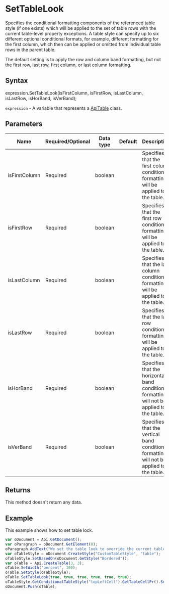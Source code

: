 # SetTableLook

Specifies the conditional formatting components of the referenced table style (if one exists) which will be applied to the set of table rows with the current table-level property exceptions. A table style can specify up to six different optional conditional formats, for example, different formatting for the first column, which then can be applied or omitted from individual table rows in the parent table.The default setting is to apply the row and column band formatting, but not the first row, last row, first column, or last column formatting.

## Syntax

expression.SetTableLook(isFirstColumn, isFirstRow, isLastColumn, isLastRow, isHorBand, isVerBand);

`expression` - A variable that represents a [ApiTable](../ApiTable.md) class.

## Parameters

| **Name** | **Required/Optional** | **Data type** | **Default** | **Description** |
| ------------- | ------------- | ------------- | ------------- | ------------- |
| isFirstColumn | Required | boolean |  | Specifies that the first column conditional formatting will be applied to the table. |
| isFirstRow | Required | boolean |  | Specifies that the first row conditional formatting will be applied to the table. |
| isLastColumn | Required | boolean |  | Specifies that the last column conditional formatting will be applied to the table. |
| isLastRow | Required | boolean |  | Specifies that the last row conditional formatting will be applied to the table. |
| isHorBand | Required | boolean |  | Specifies that the horizontal band conditional formatting will not be applied to the table. |
| isVerBand | Required | boolean |  | Specifies that the vertical band conditional formatting will not be applied to the table. |

## Returns

This method doesn't return any data.

## Example

This example shows how to set table lock.

```javascript
var oDocument = Api.GetDocument();
var oParagraph = oDocument.GetElement(0);
oParagraph.AddText("We set the table look to override the current table style:");
var oTableStyle = oDocument.CreateStyle("CustomTableStyle", "table");
oTableStyle.SetBasedOn(oDocument.GetStyle("Bordered"));
var oTable = Api.CreateTable(3, 3);
oTable.SetWidth("percent", 100);
oTable.SetStyle(oTableStyle);
oTable.SetTableLook(true, true, true, true, true, true);
oTableStyle.GetConditionalTableStyle("topLeftCell").GetTableCellPr().SetShd("clear", 255, 111, 61);
oDocument.Push(oTable);
```
